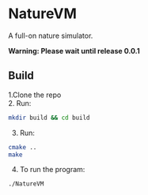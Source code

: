 # NatureVM
A full-on nature simulator.

<strong>Warning: Please wait until release 0.0.1</strong>
## Build
1.Clone the repo<br>
2. Run:
```bash
mkdir build && cd build
```
3. Run:
```bash
cmake ..
make
```
4. To run the program:
```bash
./NatureVM
```
